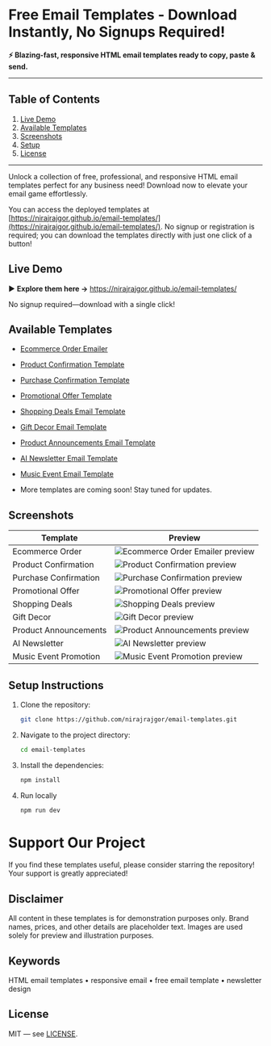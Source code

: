 # Free Email Templates - Download Instantly, No Signups Required!

**⚡ Blazing-fast, responsive HTML email templates ready to copy, paste & send.**

---

## Table of Contents

1. [Live Demo](#live-demo)
2. [Available Templates](#available-templates)
3. [Screenshots](#screenshots)
4. [Setup](#setup-instructions)
5. [License](#license)

---

Unlock a collection of free, professional, and responsive HTML email templates perfect for any business need! Download now to elevate your email game effortlessly.

You can access the deployed templates at [https://nirajrajgor.github.io/email-templates/](https://nirajrajgor.github.io/email-templates/). No signup or registration is required; you can download the templates directly with just one click of a button!

## Live Demo

▶️ **Explore them here →** <https://nirajrajgor.github.io/email-templates/>

No signup required—download with a single click!

## Available Templates

- [Ecommerce Order Emailer](https://nirajrajgor.github.io/email-templates/templates/ecommerce-order)
- [Product Confirmation Template](https://nirajrajgor.github.io/email-templates/templates/product-confirmation)
- [Purchase Confirmation Template](https://nirajrajgor.github.io/email-templates/templates/purchase-confirmation)
- [Promotional Offer Template](https://nirajrajgor.github.io/email-templates/templates/promotional-offer)
- [Shopping Deals Email Template](https://nirajrajgor.github.io/email-templates/templates/shopping-deals)
- [Gift Decor Email Template](https://nirajrajgor.github.io/email-templates/templates/gift-decor)
- [Product Announcements Email Template](https://nirajrajgor.github.io/email-templates/templates/product-announcements.html)
- [AI Newsletter Email Template](https://nirajrajgor.github.io/email-templates/templates/ai-newsletter)
- [Music Event Email Template](https://nirajrajgor.github.io/email-templates/templates/music-event-promotion)

- More templates are coming soon! Stay tuned for updates.

## Screenshots

| Template              | Preview                                                                    |
| --------------------- | -------------------------------------------------------------------------- |
| Ecommerce Order       | ![Ecommerce Order Emailer preview](public/ecommerce-order-emailer.jpg)     |
| Product Confirmation  | ![Product Confirmation preview](public/product-confirm-preview.png)        |
| Purchase Confirmation | ![Purchase Confirmation preview](public/purchase-confirm-preview.png)      |
| Promotional Offer     | ![Promotional Offer preview](public/promotional-offer-preview.png)         |
| Shopping Deals        | ![Shopping Deals preview](public/shopping-deals-preview.png)               |
| Gift Decor            | ![Gift Decor preview](public/gift-decor-preview.jpg)                       |
| Product Announcements | ![Product Announcements preview](public/product-announcements-preview.png) |
| AI Newsletter         | ![AI Newsletter preview](public/ai-newsletter-preview.jpg)                 |
| Music Event Promotion | ![Music Event Promotion preview](public/music-event-promotion-preview.png) |

## Setup Instructions

1. Clone the repository:
   ```bash
   git clone https://github.com/nirajrajgor/email-templates.git
   ```
2. Navigate to the project directory:
   ```bash
   cd email-templates
   ```
3. Install the dependencies:
   ```bash
   npm install
   ```
4. Run locally
   ```bash
   npm run dev
   ```

# Support Our Project

If you find these templates useful, please consider starring the repository! Your support is greatly appreciated!

## Disclaimer

All content in these templates is for demonstration purposes only. Brand names, prices, and other details are placeholder text. Images are used solely for preview and illustration purposes.

## Keywords

HTML email templates • responsive email • free email template • newsletter design

## License

MIT — see [LICENSE](LICENSE).
